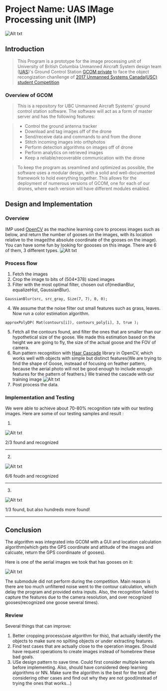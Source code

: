 Project Name: UAS IMage Processing unit (IMP)
============================================
![Alt txt](https://github.com/Rainerino/UAS_IMP/blob/master/Team%20picture.JPG "Optional Title")
## Introduction

> This Program is a prototype for the image processing unit of University of British Columbia Unmanned Aircraft System design team ([UAS](http://www.ubcuas.com/))'s Ground Control Station [GCOM private](https://github.com/ubcuas/GCOM) to face the object recongization chanllenge of [2017 Unmanned Systems Canada(USC) student Competition](https://www.unmannedsystems.ca/home/students/student-competition-details/)

### Overview of GCOM

> This is a repository for UBC Unmanned Aircraft Systems' ground control station software. The software will act as a form of master server and has the following features:

> * Control the ground antenna tracker
> * Download and tag images off of the drone
> * Send/receive data and commands to and from the drone
> * Stitch incoming images into orthphotos
> * Perform detection algorithms on images off of drone
> * Perform analytics on retrieved images
> * Keep a reliable/recoverable communication with the drone


> To keep the program as sreamlined and optimized as possible, the software uses a modular design, with a solid and well-documented framework to hold everything together. This allows for the deployment of numerous versions of GCOM, one for each of our drones, where each version will have different modules enabled.

## Design and Implementation

### Overview

IMP used [OpenCV](http://opencv.org/) as the machine learning core to process images such as below, and return the number of gooses on the images, with its location relative to the image(the absolute coordinate of the gooses on the image). You can have some fun by looking for goooses on this image. There are 6 of them, 3 different types.
![Alt txt](https://github.com/Rainerino/UAS_IMP/blob/master/Testing%20images.jpg "Optional Title")

### Process flow

1. Fetch the images
2. Crop the image to bits of (504*378) sized images
3. Filter with the most optimal filter, chosen out of(medianBlur, equalizeHist, GaussianBlur).

`GaussianBlur(src, src_gray, Size(7, 7), 0, 0);`

4. We assume that the noise filter out small features such as grass, leaves. Now run a color estimation algorithm.

`approxPolyDP( Mat(contours[i]), contours_poly[i], 3, true );`

5. Fetch all the contours found, and filter the ones that are smaller than our hypothetical size of the goose. We made this estimation based on the height we are going to fly, the size of the actual goose and the FOV of camera. 
6. Run pattern recognition with [Haar Cascade](http://docs.opencv.org/trunk/d7/d8b/tutorial_py_face_detection.html) library in OpenCV, which works well with objects with simple but distinct features(We are trying to find the shape of Goose, insteaad of focusing on feather pattern, because the aerial photo will not be good enough to include enough features for the pattern of feathers.) We trained the cascade with our training image
![Alt txt](https://github.com/Rainerino/UAS_IMP/blob/master/trained%20image/geese_0_5050.jpg "Optional Title")
7. Post process the data. 


### Implementation and Testing

 We were able to achieve about 70-80% recognition rate with our testing images. Here are some of our testing samples and result :

1. 

![Alt txt](https://github.com/Rainerino/UAS_IMP/blob/master/Close_up_with_Snow.jpg "Optional Title")

2/3 found and recognized

---

2. 

![Alt txt](https://github.com/Rainerino/UAS_IMP/blob/master/Uniform_background.jpg "Optional Title")

6/6 foudn and recognized

---


3.

![Alt txt](https://github.com/Rainerino/UAS_IMP/blob/master/Crazy_difficulty.jpg "Optional Title")

1/3 found, but also hundreds more found!

---

## Conclusion

The algorithm was integrated into GCOM with a GUI and location calculation algorithm(which gets the GPS coordinate and attitude of the images and calcuate, return the GPS coordinaate of gooses). 

Here is one of the aerial images we took that has gooses on it:

![Alt txt](https://github.com/Rainerino/UAS_IMP/blob/master/Aerial_Goose.JPG "Optional Title")

The submodule did not perform during the competition. Main reason is there are too much unfiltered noise went to the contour calculation, which delay the program and provided extra inputs. Also, the recognition failed to capture the features due to the camera resolution, and over recognized gooses(recognized one goose several times).

### Review

Several things that can improve:

1. Better cropping process(use algorithm for this), that actually identify the objects to make sure no spilting objects or under extracting features. 
2. Find test cases that are actually close to the operation images. Should have request operations to create images instead of homebrew these bad goals.
3. USe design pattern to save time. Could first consider multiple kernels before implementing. Also, should have considered deep learning algorithms or NN. Make sure the algorithm is the best for the test after considering other cases and find out why they are not good(instead of trying the ones that works...)





